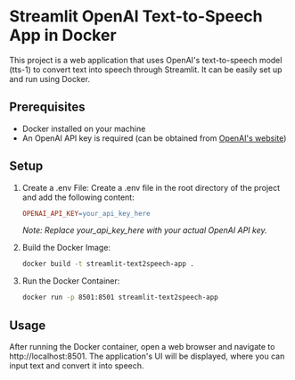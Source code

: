# Streamlit OpenAI Text-to-Speech App in Docker

This project is a web application that uses OpenAI's text-to-speech model (tts-1) to convert text into speech through Streamlit. It can be easily set up and run using Docker.

## Prerequisites

- Docker installed on your machine
- An OpenAI API key is required (can be obtained from [OpenAI's website](https://openai.com/))

## Setup

1. Create a .env File:
   Create a .env file in the root directory of the project and add the following content:

   ```makefile
   OPENAI_API_KEY=your_api_key_here
   ```
   *Note: Replace your_api_key_here with your actual OpenAI API key.*

2. Build the Docker Image:
   ```bash
   docker build -t streamlit-text2speech-app .

3. Run the Docker Container:
    ```bash
    docker run -p 8501:8501 streamlit-text2speech-app
    ```
## Usage
After running the Docker container, open a web browser and navigate to http://localhost:8501. The application's UI will be displayed, where you can input text and convert it into speech.